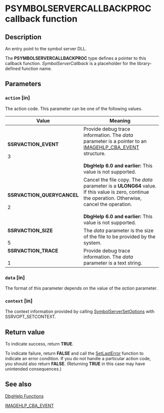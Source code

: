 # PSYMBOLSERVERCALLBACKPROC callback function

## Description

An entry point to the symbol server DLL.

The **PSYMBOLSERVERCALLBACKPROC** type defines a pointer to this callback function.
*SymbolServerCallback* is a placeholder for the library-defined function name.

## Parameters

### `action` [in]

The action code. This parameter can be one of the following values.

| Value | Meaning |
| --- | --- |
| **SSRVACTION_EVENT**<br><br>3 | Provide debug trace information. The *data* parameter is a pointer to an [IMAGEHLP_CBA_EVENT](https://learn.microsoft.com/windows/desktop/api/dbghelp/ns-dbghelp-imagehlp_cba_event) structure.<br><br>**DbgHelp 6.0 and earlier:** This value is not supported. |
| **SSRVACTION_QUERYCANCEL**<br><br>2 | Cancel the file copy. The *data* parameter is a **ULONG64** value. If this value is zero, continue the operation. Otherwise, cancel the operation.<br><br>**DbgHelp 6.0 and earlier:** This value is not supported. |
| **SSRVACTION_SIZE**<br><br>5 | The *data* parameter is the size of the file to be provided by the system. |
| **SSRVACTION_TRACE**<br><br>1 | Provide debug trace information. The *data* parameter is a text string. |

### `data` [in]

The format of this parameter depends on the value of the *action* parameter.

### `context` [in]

The context information provided by calling [SymbolServerSetOptions](https://learn.microsoft.com/previous-versions/ff797954(v=vs.85)) with SSRVOPT_SETCONTEXT.

## Return value

To indicate success, return **TRUE**.

To indicate failure, return **FALSE** and call the
[SetLastError](https://learn.microsoft.com/windows/desktop/api/errhandlingapi/nf-errhandlingapi-setlasterror) function to indicate an error condition. If you do not handle a particular action code, you should also return **FALSE**. (Returning **TRUE** in this case may have unintended consequences.)

## See also

[DbgHelp
Functions](https://learn.microsoft.com/windows/desktop/Debug/dbghelp-functions)

[IMAGEHLP_CBA_EVENT](https://learn.microsoft.com/windows/desktop/api/dbghelp/ns-dbghelp-imagehlp_cba_event)